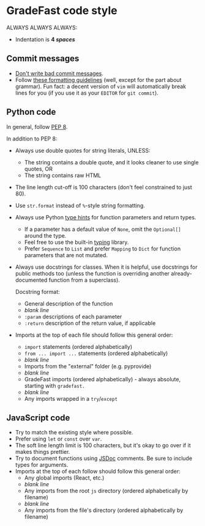 # GradeFast code style

ALWAYS ALWAYS ALWAYS:
- Indentation is **4 *spaces***

## Commit messages

- [Don't write bad commit messages](http://stopwritingramblingcommitmessages.com/).
- Follow [these formatting guidelines](http://tbaggery.com/2008/04/19/a-note-about-git-commit-messages.html)
  (well, except for the part about grammar). Fun fact: a decent version of `vim` will automatically
  break lines for you (if you use it as your `EDITOR` for `git commit`).

## Python code

In general, follow [PEP 8](https://www.python.org/dev/peps/pep-0008/).

In addition to PEP 8:

- Always use double quotes for string literals, UNLESS:
    - The string contains a double quote, and it looks cleaner to use single quotes, OR
    - The string contains raw HTML

- The line length cut-off is 100 characters (don't feel constrained to just 80).

- Use `str.format` instead of `%`-style string formatting.

- Always use Python [type hints](https://www.python.org/dev/peps/pep-0484/) for function parameters
  and return types.
    - If a parameter has a default value of `None`, omit the `Optional[]` around the type.
    - Feel free to use the built-in [typing](https://docs.python.org/3/library/typing.html) library.
    - Prefer `Sequence` to `List` and prefer `Mapping` to `Dict` for function parameters that are
      not mutated.

- Always use docstrings for classes. When it is helpful, use docstrings for public methods too
  (unless the function is overriding another already-documented function from a superclass).

  Docstring format:
    - General description of the function
    - *blank line*
    - `:param` descriptions of each parameter
    - `:return` description of the return value, if applicable

- Imports at the top of each file should follow this general order:
    - `import` statements (ordered alphabetically)
    - `from ... import ...` statements (ordered alphabetically)
    - *blank line*
    - Imports from the "external" folder (e.g. pyprovide)
    - *blank line*
    - GradeFast imports (ordered alphabetically) - always absolute, starting with `gradefast.`
    - *blank line*
    - Any imports wrapped in a `try`/`except`

## JavaScript code

- Try to match the existing style where possible.
- Prefer using `let` or `const` over `var`.
- The soft line length limit is 100 characters, but it's okay to go over if it makes things
  prettier.
- Try to document functions using [JSDoc](http://usejsdoc.org/) comments. Be sure to include types
  for arguments.
- Imports at the top of each follow should follow this general order:
    - Any global imports (React, etc.)
    - *blank line*
    - Any imports from the root `js` directory (ordered alphabetically by filename)
    - *blank line*
    - Any imports from the file's directory (ordered alphabetically by filename)
